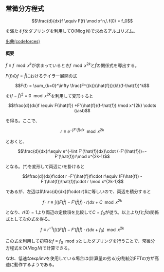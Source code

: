 ## 常微分方程式

$$\frac{d}{dx}f \equiv F(f) \mod x^n,\ f(0) = f_0$$

を満たす$f$をダブリングを利用して$\mathrm{O}(N \log N)$で求めるアルゴリズム。

[出典(codeforces)](https://codeforces.com/blog/entry/76447)

#### 概要

$\hat{f} \equiv f \mod x^k$が求まっているとき$f \mod x^{2k}$と$\hat{f}$の関係式を導出する。

$F(f)$の$f=\hat{f}$におけるテイラー展開の式

$$F(f) = \sum_{k=0}^\infty \frac{F^{(k)}(\hat{f})}{k!}(f-\hat{f})^k$$

を$(f-\hat{f})^2 \equiv 0 \mod x^{2k}$を利用して変形すると

$$\frac{d}{dx}f \equiv F(\hat{f}) +F'(\hat{f})(f-\hat{f}) \mod x^{2k} \cdots (\ast)$$

を得る。ここで、

$$r \equiv e^{-\int F'(\hat{f})dx} \mod x^{2k}$$

とおくと、

$$\frac{d}{dx}r\equiv e^{-\int F'(\hat{f})dx}\cdot (-F'(\hat{f}))=-F'(\hat{f})r\mod x^{2k-1}$$

となる。$(\ast)$を変形して両辺に$r$を掛けると

$$\frac{d}{dx}f\cdot r -F'(\hat{f})f\cdot r\equiv (F(\hat{f}) -F'(\hat{f})\hat{f})\cdot r \mod x^{2k-1}$$

であるが、左辺は$\frac{d}{dx}(f\cdot r)$に等しいので、両辺を積分すると

$$f\cdot r \equiv \int \left( \left(F(\hat{f}) -F'(\hat{f})\hat{f}\right)\cdot r\right)dx + C \mod x^{2k}$$

となり、$r(0) = 1$より両辺の定数項を比較して$C=f_0$が従う。以上より$f$と$\hat{f}$の関係式として次の式を得る。

$$f\equiv r^{-1}\left( \int \left( \left(F(\hat{f}) -F'(\hat{f})\hat{f}\right)\cdot r\right)dx + f_0\right) \mod x^{2k}$$

この式を利用して初項を$f \equiv f_0 \mod x$としたダブリングを行うことで、常微分方程式を$\mathrm{O}(N \log N)$で計算できる。

なお、低速なexp/invを使用している場合は(計算量の劣る)分割統治FFTの方が高速に動作するようである。

